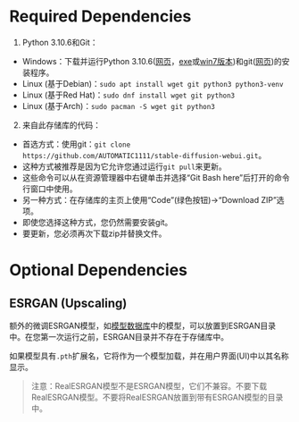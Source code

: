 # Required Dependencies
1. Python 3.10.6和Git：
 - Windows：下载并运行Python 3.10.6([网页](https://www.python.org/downloads/release/python-3106/)，[exe](https://www.python.org/ftp/python/3.10.6/python-3.10.6-amd64.exe)或[win7版本](https://github.com/adang1345/PythonWin7/raw/master/3.10.6/python-3.10.6-amd64-full.exe))和git([网页](https://git-scm.com/download/win))的安装程序。
 - Linux (基于Debian)：`sudo apt install wget git python3 python3-venv`
 - Linux (基于Red Hat)：`sudo dnf install wget git python3`
 - Linux (基于Arch)：`sudo pacman -S wget git python3`
2. 来自此存储库的代码：
 - 首选方式：使用git：`git clone https://github.com/AUTOMATIC1111/stable-diffusion-webui.git`。
 - 这种方式被推荐是因为它允许您通过运行`git pull`来更新。
 - 这些命令可以从在资源管理器中右键单击并选择“Git Bash here”后打开的命令行窗口中使用。
 - 另一种方式：在存储库的主页上使用“Code”(绿色按钮)->“Download ZIP”选项。
 - 即使您选择这种方式，您仍然需要安装git。
 - 要更新，您必须再次下载zip并替换文件。

# Optional Dependencies

## ESRGAN (Upscaling)
额外的微调ESRGAN模型，如[模型数据库](https://upscale.wiki/wiki/Model_Database)中的模型，可以放置到ESRGAN目录中。在您第一次运行之前，ESRGAN目录并不存在于存储库中。

如果模型具有`.pth`扩展名，它将作为一个模型加载，并在用户界面(UI)中以其名称显示。

> 注意：RealESRGAN模型不是ESRGAN模型，它们不兼容。不要下载RealESRGAN模型。不要将RealESRGAN放置到带有ESRGAN模型的目录中。
